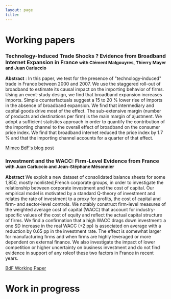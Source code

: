 ```yaml
---
layout: page
title: 
---
```


# Working papers 
### Technology-Induced Trade Shocks ? Evidence from Broadband Internet Expansion in France <small class="text-muted">  with  <span class="text-success">**Clément Malgouyres**</span>,  <span class="text-success">**Thierry Mayer**</span> and <span class="text-success">**Juan Carluccio**</span> </small> 
	
**Abstract** : In this paper, we test for the presence of "technology-induced" trade in France between 2000 and 2007. We use the staggered roll-out of broadband to estimate its causal impact on the importing behavior of firms. Using an event-study design, we find that broadband expansion increases imports. Simple counterfactuals suggest a 15 to 20 % lower rise of imports in the absence of broadband expansion. We find that intermediary and capital goods drive most of the effect. The sub-extensive margin (number of products and destinations per firm) is the main margin of ajustment. We adopt a sufficient statistics approach in order to quantify the contribution of the importing channel to the overall effect of broadband on the consumer price index. We find that broadband internet reduced the price index by 1.7 % and that the importing channel accounts for a quarter of that effect.    
	
<a href="/paper/mmmc_v7.pdf" class = "btn btn-outline-success btn-sm" role = "button"> Mimeo </a>  <a href="https://blocnotesdeleco.banque-france.fr/en/blog-entry/broadband-internet-changes-geography-international-trade" class = "btn btn-outline-warning btn-sm" role = "button"> BdF's blog post </a>

### Investment and the WACC: Firm-Level Evidence from France <small class="text-muted">  with <span class="text-success">**Juan Carluccio**</span> and <span class="text-success">**Jean-Stéphane Mésonnier**</span> </small>  
	
**Abstract**   We exploit a new dataset of consolidated balance sheets for some 1,850, mostly nonlisted,French  corporate  groups,  in  order  to  investigate  the  relationship  between  corporate  investment  and  the  cost  of  capital.  Our  empirical  model  is  motivated  by  a  standard Q-theory of investment and relates the rate of investment to a proxy for profits, the cost of capital and firm- and sector-level controls. We notably construct firm-level measures of the weighted  average  cost  of  capital  (WACC)  that  account  for  industry-specific  values  of  the cost of equity and reflect the actual capital structure of firms. We find a confirmation that a high  WACC  drags  down  investment:  a  one  SD  increase  in  the  real  WACC  (+2  pp)  is associated  on  average  with  a  reduction  by  0.65  pp  in  the  investment  rate.  The  effect  is somewhat  larger  for  manufacturing  firms  and  when  firms  are  highly  leveraged  or  more  dependent  on  external  finance.  We  also  investigate  the  impact  of  lower  competition  or  higher uncertainty on business investment and do not find evidence in support of any roleof these two factors in France in recent years.  
	
<a href="https://publications.banque-france.fr/sites/default/files/medias/documents/wp710.pdf" class = "btn btn-outline-success btn-sm" role = "button">  BdF Working Paper </a>  

# Work in progress
	

